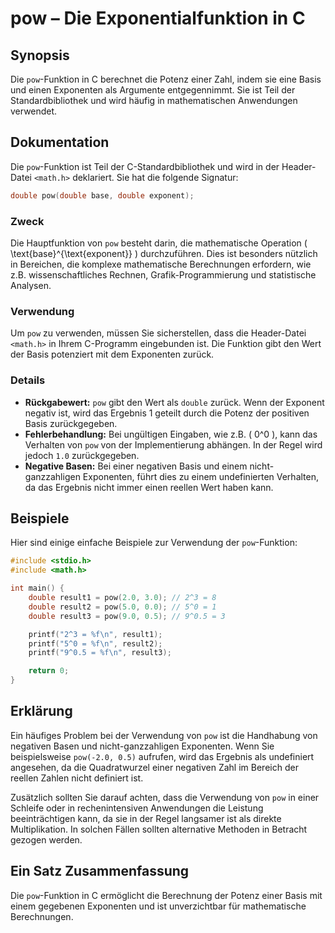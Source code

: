 <!--
Meta Description: # pow – Die Exponentialfunktion in C ## Synopsis Die `pow`-Funktion in C berechnet die Potenz einer Zahl, indem sie eine Basis und einen Exponenten al...
Meta Keywords: die, pow, der, ist, sie
-->

# pow – Die Exponentialfunktion in C

## Synopsis
Die `pow`-Funktion in C berechnet die Potenz einer Zahl, indem sie eine Basis und einen Exponenten als Argumente entgegennimmt. Sie ist Teil der Standardbibliothek und wird häufig in mathematischen Anwendungen verwendet.

## Dokumentation
Die `pow`-Funktion ist Teil der C-Standardbibliothek und wird in der Header-Datei `<math.h>` deklariert. Sie hat die folgende Signatur:

```c
double pow(double base, double exponent);
```

### Zweck
Die Hauptfunktion von `pow` besteht darin, die mathematische Operation \( \text{base}^{\text{exponent}} \) durchzuführen. Dies ist besonders nützlich in Bereichen, die komplexe mathematische Berechnungen erfordern, wie z.B. wissenschaftliches Rechnen, Grafik-Programmierung und statistische Analysen.

### Verwendung
Um `pow` zu verwenden, müssen Sie sicherstellen, dass die Header-Datei `<math.h>` in Ihrem C-Programm eingebunden ist. Die Funktion gibt den Wert der Basis potenziert mit dem Exponenten zurück.

### Details
- **Rückgabewert:** `pow` gibt den Wert als `double` zurück. Wenn der Exponent negativ ist, wird das Ergebnis 1 geteilt durch die Potenz der positiven Basis zurückgegeben.
- **Fehlerbehandlung:** Bei ungültigen Eingaben, wie z.B. \( 0^0 \), kann das Verhalten von `pow` von der Implementierung abhängen. In der Regel wird jedoch `1.0` zurückgegeben.
- **Negative Basen:** Bei einer negativen Basis und einem nicht-ganzzahligen Exponenten, führt dies zu einem undefinierten Verhalten, da das Ergebnis nicht immer einen reellen Wert haben kann.

## Beispiele
Hier sind einige einfache Beispiele zur Verwendung der `pow`-Funktion:

```c
#include <stdio.h>
#include <math.h>

int main() {
    double result1 = pow(2.0, 3.0); // 2^3 = 8
    double result2 = pow(5.0, 0.0); // 5^0 = 1
    double result3 = pow(9.0, 0.5); // 9^0.5 = 3

    printf("2^3 = %f\n", result1);
    printf("5^0 = %f\n", result2);
    printf("9^0.5 = %f\n", result3);

    return 0;
}
```

## Erklärung
Ein häufiges Problem bei der Verwendung von `pow` ist die Handhabung von negativen Basen und nicht-ganzzahligen Exponenten. Wenn Sie beispielsweise `pow(-2.0, 0.5)` aufrufen, wird das Ergebnis als undefiniert angesehen, da die Quadratwurzel einer negativen Zahl im Bereich der reellen Zahlen nicht definiert ist.

Zusätzlich sollten Sie darauf achten, dass die Verwendung von `pow` in einer Schleife oder in rechenintensiven Anwendungen die Leistung beeinträchtigen kann, da sie in der Regel langsamer ist als direkte Multiplikation. In solchen Fällen sollten alternative Methoden in Betracht gezogen werden.

## Ein Satz Zusammenfassung
Die `pow`-Funktion in C ermöglicht die Berechnung der Potenz einer Basis mit einem gegebenen Exponenten und ist unverzichtbar für mathematische Berechnungen.